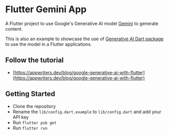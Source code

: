 # Flutter Gemini App

A Flutter project to use Google's Generative AI model [Gemini](https://https://deepmind.google/technologies/gemini) to generate content.

This is also an example to showcase the use of [Generative AI Dart package](https://pub.dev/packages/google_generative_ai) to use the model in a Flutter applications.

## Follow the tutorial

- [https://appwriters.dev/blog/google-generative-ai-with-flutter](https://appwriters.dev/blog/google-generative-ai-with-flutter)

## Getting Started

- Clone the repository
- Rename the `lib/config.dart.example` to `lib/config.dart` and add your API key
- Run `flutter pub get`
- Run `flutter run`
